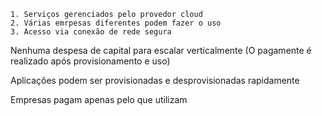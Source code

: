 	1. Serviços gerenciados pelo provedor cloud
	2. Várias emrpesas diferentes podem fazer o uso
	3. Acesso via conexão de rede segura 

Nenhuma despesa de capital para escalar verticalmente (O pagamente é realizado após provisionamento e uso)

Aplicações podem ser provisionadas e desprovisionadas rapidamente

Empresas pagam apenas pelo que utilizam

